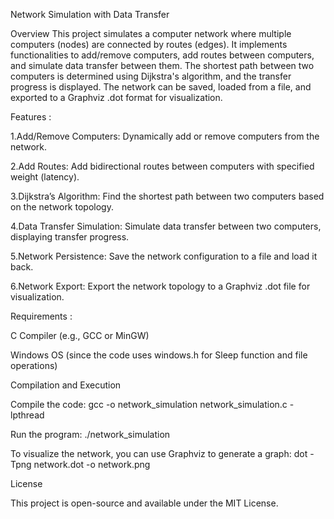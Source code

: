 Network Simulation with Data Transfer

Overview
This project simulates a computer network where multiple computers (nodes) are connected by routes (edges). It implements functionalities to add/remove computers, add routes between computers, and simulate data transfer between them. The shortest path between two computers is determined using Dijkstra's algorithm, and the transfer progress is displayed. The network can be saved, loaded from a file, and exported to a Graphviz .dot format for visualization.


Features :

1.Add/Remove Computers: Dynamically add or remove computers from the network.

2.Add Routes: Add bidirectional routes between computers with specified weight (latency).

3.Dijkstra’s Algorithm: Find the shortest path between two computers based on the network topology.

4.Data Transfer Simulation: Simulate data transfer between two computers, displaying transfer progress.

5.Network Persistence: Save the network configuration to a file and load it back.

6.Network Export: Export the network topology to a Graphviz .dot file for visualization.



Requirements :

C Compiler (e.g., GCC or MinGW)

Windows OS (since the code uses windows.h for Sleep function and file operations)



Compilation and Execution

Compile the code: gcc -o network_simulation network_simulation.c -lpthread

Run the program: ./network_simulation

To visualize the network, you can use Graphviz to generate a graph: dot -Tpng network.dot -o network.png



License

This project is open-source and available under the MIT License.


